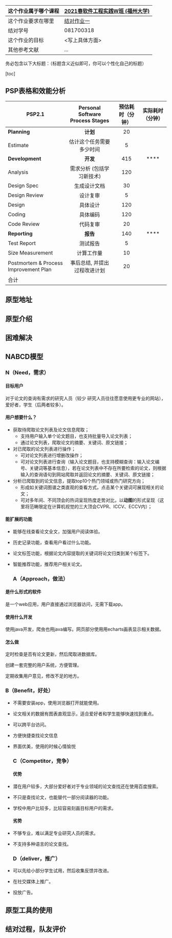 | 这个作业属于哪个课程 | [2021春软件工程实践W班 (福州大学)](https://edu.cnblogs.com/campus/fzu/2021SpringSoftwareEngineeringPractice) |
| :------------------- | :----------------------------------------------------------- |
| 这个作业要求在哪里   | [结对作业一](https://edu.cnblogs.com/campus/fzu/2021SpringSoftwareEngineeringPractice/homework/11785) |
| 结对学号             | 081700318                                                    |
| 这个作业的目标       | <写上具体方面>                                               |
| 其他参考文献         | ...                                                          |

务必包含以下大标题：（标题含义近似即可，你可以个性化自己的标题）

[toc]

## PSP表格和效能分析

| PSP2.1                                | Personal Software Process Stages | 预估耗时（分钟） | 实际耗时（分钟） |
| ------------------------------------- | :------------------------------: | :--------------: | :--------------: |
| **Planning**                          |             **计划**             |        20        |                  |
| Estimate                              |     估计这个任务需要多少时间     |        5         |                  |
| **Development**                       |             **开发**             |       415        |       ****       |
| Analysis                              |    需求分析 (包括学习新技术)     |       120        |                  |
| Design Spec                           |           生成设计文档           |        30        |                  |
| Design Review                         |             设计复审             |        5         |                  |
| Design                                |             具体设计             |       120        |                  |
| Coding                                |             具体编码             |       120        |                  |
| Code Review                           |             代码复审             |        20        |                  |
| **Reporting**                         |             **报告**             |       140        |       ****       |
| Test Report                           |             测试报告             |        5         |                  |
| Size Measurement                      |            计算工作量            |        10        |                  |
| Postmortem & Process Improvement Plan |   事后总结, 并提出过程改进计划   |        20        |                  |
| 合计                                  |                                  |                  |                  |

## 原型地址





## 原型介绍





## 困难解决



## NABCD模型

  ### N（Need，需求）

  #### 目标用户

对于论文的查询有需求的研究人员（较少 研究人员往往愿意使用更专业的网站），爱好者，学生（后两者较多）。

#### 用户想要什么？

- 获取待爬取论文列表及论文信息爬取；
  - 支持用户输入单个论文题目，也支持批量导入论文列表；
  - 通过论文列表，爬取论文的摘要、关键词、原文链接；
- 对已爬取的论文列表进行操作；
  - 可对论文列表进行增删改操作；
  - 可对论文列表进行查询（输入论文题目，也支持模糊查询：输入论文编号、关键词等基本信息），若在论文列表中不存在所要检索的论文，则根据输入的查询语句到网站爬取并返回论文的摘要、关键词、原文链接；
- 分析已爬取到的论文信息，提取top10个热门领域或热门研究方向；
  - 形成如关键词图谱之类直观的查看方式，点击某个关键词可展现相关的论文；
  - 可对多年间、不同顶会的热词呈现热度走势对比，以**动图**的形式呈现（这里将范畴限定在计算机视觉的三大顶会CVPR、ICCV、ECCV内）；

#### 能扩展的功能

- 能够在线查看论文全文，加强用户阅读体验。

- 历史记录功能，查看用户看过什么功能。

- 论文标签功能，根据论文内容提取的关键词将论文归类到某个标签下。

- 智能推荐功能，推荐用户相关论文。



  ### A（Approach，做法）

#### 是什么形式的软件

是一个web应用，用户直接通过浏览器访问，无需下载app。

 #### 使用什么开发

使用java开发，爬虫也用java编写。网页部分使用用echarts画表显示相关数据。

#### 怎么做

定时检查是否有论文更新，然后爬取进数据库。

创建一套完整的用户系统，方便管理。

定期收集用户意见，修改不足的地方。





  ### B（Benefit，好处）

- 不需要安装app，使用浏览器打开就能使用。
- 论文相关的数据有图表直观显示，适合爱好者和学生能够快速找到重点。
- 可以跨平台访问。
- 方便快捷查找论文信息
- 界面优美，使用的时候心情愉悦





  ### C（Competitor，竞争）

  #### 优势

- 潜在用户较多，大部分爱好者对于专业领域的论文查找还在使用百度搜索。

- 不只是查找论文，也能替代一部分阅读器的功能。
- 学校中用户比较多，比较容易刻画目标用户的需求。

  #### 劣势

- 不够专业，难以满足专业研究人员的需求。

- 不支持多种语言的论文查找。

  

  ### D（deliver，推广）

- 可以先给小部分学生试用，然后收集反馈并改进。
- 在社交媒体上推广。
- 投放广告。



## 原型工具的使用

## 结对过程，队友评价